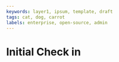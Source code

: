 ```yaml
---
keywords: layer1, ipsum, template, draft
tags: cat, dog, carrot
labels: enterprise, open-source, admin
---
```


# Initial Check in

